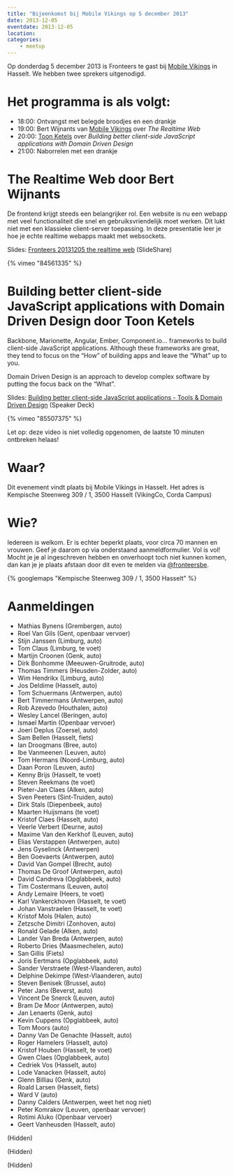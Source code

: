 ```yaml
---
title: "Bijeenkomst bij Mobile Vikings op 5 december 2013"
date: 2013-12-05
eventdate: 2013-12-05
location: 
categories: 
    - meetup
---
```

Op donderdag 5 december 2013 is Fronteers te gast bij [Mobile Vikings](http://www.mobilevikings.be) in Hasselt. We hebben twee sprekers uitgenodigd.

# Het programma is als volgt:

* 18:00: Ontvangst met belegde broodjes en een drankje
* 19:00: Bert Wijnants van [Mobile Vikings](https://mobilevikings.com/) over _The Realtime Web_
* 20:00: [Toon Ketels](http://toon.io/) over _Building better client-side JavaScript applications with Domain Driven Design_
* 21:00: Naborrelen met een drankje

# The Realtime Web door Bert Wijnants

De frontend krijgt steeds een belangrijker rol. Een website is nu een webapp met veel functionaliteit die snel en gebruiksvriendelijk moet werken.  Dit lukt niet met een klassieke client-server toepassing.  In deze presentatie leer je hoe je echte realtime webapps maakt met websockets.

Slides: [Fronteers 20131205 the realtime web](http://www.slideshare.net/bertwijnants/fronteers-20131205-the-realtime-web) (SlideShare)

{% vimeo "84561335" %}

# Building better client-side JavaScript applications with Domain Driven Design door Toon Ketels

Backbone, Marionette, Angular, Ember, Component.io… frameworks to build client-side JavaScript applications. Although these frameworks are great, they tend to focus on the “How” of building apps and leave the “What” up to you.

Domain Driven Design is an approach to develop complex software by putting the focus back on the “What”.

Slides: [Building better client-side JavaScript applications - Tools & Domain Driven Design](https://speakerdeck.com/toonketels/building-better-client-side-javascript-applications-tools-and-domain-driven-design) (Speaker Deck)

{% vimeo "85507375" %}

Let op: deze video is niet volledig opgenomen, de laatste 10 minuten ontbreken helaas!

# Waar?

Dit evenement vindt plaats bij Mobile Vikings in Hasselt. Het adres is Kempische Steenweg 309 / 1, 3500 Hasselt (VikingCo, Corda Campus)

# Wie?

Iedereen is welkom. Er is echter beperkt plaats, voor circa 70 mannen en vrouwen. Geef je daarom op via onderstaand aanmeldformulier. Vol is vol! Mocht je je al ingeschreven hebben en onverhoopt toch niet kunnen komen, dan kan je je plaats afstaan door dit even te melden via [@fronteersbe](https://twitter.com/fronteersbe).

{% googlemaps "Kempische Steenweg 309 / 1, 3500 Hasselt" %}

# Aanmeldingen

* Mathias Bynens (Grembergen, auto)
* Roel Van Gils (Gent, openbaar vervoer)
* Stijn Janssen (Limburg, auto)
* Tom Claus (Limburg, te voet)
* Martijn Croonen (Genk, auto)
* Dirk Bonhomme (Meeuwen-Gruitrode, auto)
* Thomas Timmers (Heusden-Zolder, auto)
* Wim Hendrikx (Limburg, auto)
* Jos Deldime (Hasselt, auto)
* Tom Schuermans (Antwerpen, auto)
* Bert Timmermans (Antwerpen, auto)
* Rob Azevedo (Houthalen, auto)
* Wesley Lancel (Beringen, auto)
* Ismael Martin (Openbaar vervoer)
* Joeri Deplus (Zoersel, auto)
* Sam Bellen (Hasselt, fiets)
* Ian Droogmans (Bree, auto)
* Ibe Vanmeenen (Leuven, auto)
* Tom Hermans (Noord-Limburg, auto)
* Daan Poron (Leuven, auto)
* Kenny Brijs (Hasselt, te voet)
* Steven Reekmans (te voet)
* Pieter-Jan Claes (Alken, auto)
* Sven Peeters (Sint-Truiden, auto)
* Dirk Stals (Diepenbeek, auto)
* Maarten Huijsmans (te voet)
* Kristof Claes (Hasselt, auto)
* Veerle Verbert (Deurne, auto)
* Maxime Van den Kerkhof (Leuven, auto)
* Elias Verstappen (Antwerpen, auto)
* Jens Gyselinck (Antwerpen)
* Ben Goevaerts (Antwerpen, auto)
* David Van Gompel (Brecht, auto)
* Thomas De Groof (Antwerpen, auto)
* David Candreva (Opglabbeek, auto)
* Tim Costermans (Leuven, auto)
* Andy Lemaire (Heers, te voet)
* Karl Vankerckhoven (Hasselt, te voet)
* Johan Vanstraelen (Hasselt, te voet)
* Kristof Mols (Halen, auto)
* Zetzsche Dimitri (Zonhoven, auto)
* Ronald Gelade (Alken, auto)
* Lander Van Breda (Antwerpen, auto)
* Roberto Dries (Maasmechelen, auto)
* San Gillis (Fiets)
* Joris Eertmans (Opglabbeek, auto)
* Sander Verstraete (West-Vlaanderen, auto)
* Delphine Dekimpe (West-Vlaanderen, auto)
* Steven Benisek (Brussel, auto)
* Peter Jans (Beverst, auto)
* Vincent De Snerck (Leuven, auto)
* Bram De Moor (Antwerpen, auto)
* Jan Lenaerts (Genk, auto)
* Kevin Cuppens (Opglabbeek, auto)
* Tom Moors (auto)
* Danny Van De Genachte (Hasselt, auto)
* Roger Hamelers (Hasselt, auto)
* Kristof Houben (Hasselt, te voet)
* Gwen Claes (Opglabbeek, auto)
* Cedriek Vos (Hasselt, auto)
* Lode Vanacken (Hasselt, auto)
* Glenn Billiau (Genk, auto)
* Roald Larsen (Hasselt, fiets)
* Ward V (auto)
* Danny Calders (Antwerpen, weet het nog niet)
* Peter Komrakov (Leuven, openbaar vervoer)
* Rotimi Aluko (Openbaar vervoer)
* Geert Vanheusden (Hasselt, auto)

(Hidden)

(Hidden)

(Hidden)